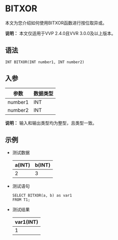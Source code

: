 # BITXOR

本文为您介绍如何使用BITXOR函数进行按位取异或。

**说明：** 本文仅适用于VVP 2.4.0且VVR 3.0.0及以上版本。

## 语法

```
INT BITXOR(INT number1, INT number2)
```

## 入参

|参数|数据类型|
|--|----|
|number1|INT|
|number2|INT|

**说明：** 输入和输出类型均为整型，且类型一致。

## 示例

-   测试数据

    |a\(INT\)|b\(INT\)|
    |--------|--------|
    |2|3|

-   测试语句

    ```
    SELECT BITXOR(a, b) as var1
    FROM T1;               
    ```

-   测试结果

    |var1\(INT\)|
    |-----------|
    |1|


